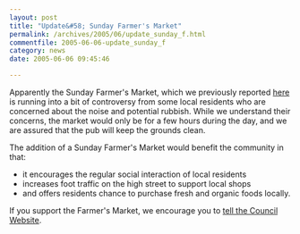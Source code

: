 ```yaml
---
layout: post
title: "Update&#58; Sunday Farmer's Market"
permalink: /archives/2005/06/update_sunday_f.html
commentfile: 2005-06-06-update_sunday_f
category: news
date: 2005-06-06 09:45:46

---
```


Apparently the Sunday Farmer's Market, which we previously reported [here](https://stmargarets.london/archives/2005/04/sunday_farmers.html) is running into a bit of controversy from some local residents who are concerned about the noise and potential rubbish. While we understand their concerns, the market would only be for a few hours during the day, and we are assured that the pub will keep the grounds clean.

The addition of a Sunday Farmer's Market would benefit the community in that:

-   it encourages the regular social interaction of local residents
-   increases foot traffic on the high street to support local shops
-   and offers residents chance to purchase fresh and organic foods locally.

If you support the Farmer's Market, we encourage you to [tell the Council Website](http://www.ukplanning.com/richmond/showCaseFile.do?councilName=London+Borough+of+Richmond+upon+Thames&appNumber=05%2F1000%2FFUL).
